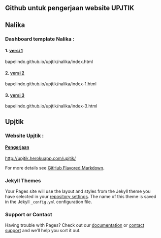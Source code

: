 ## Github untuk pengerjaan website UPJTIK


## Nalika
### Dashboard template Nalika :
#### 1. [versi 1](/nalika/index.html)
bapelindo.github.io/upjtik/nalika/index.html
#### 2. [versi 2](/nalika/index-1.html)
bapelindo.github.io/upjtik/nalika/index-1.html
#### 3. [versi 3](/nalika/index-2.html)
bapelindo.github.io/upjtik/nalika/index-3.html

## Upjtik
### Website Upjtik :
#### [Pengerjaan](http://upjtik.herokuapp.com/upjtik/)
http://upjtik.herokuapp.com/upjtik/


For more details see [GitHub Flavored Markdown](https://guides.github.com/features/mastering-markdown/).

### Jekyll Themes

Your Pages site will use the layout and styles from the Jekyll theme you have selected in your [repository settings](https://github.com/bapelindo/upjtik/settings). The name of this theme is saved in the Jekyll `_config.yml` configuration file.

### Support or Contact

Having trouble with Pages? Check out our [documentation](https://help.github.com/categories/github-pages-basics/) or [contact support](https://github.com/contact) and we’ll help you sort it out.

